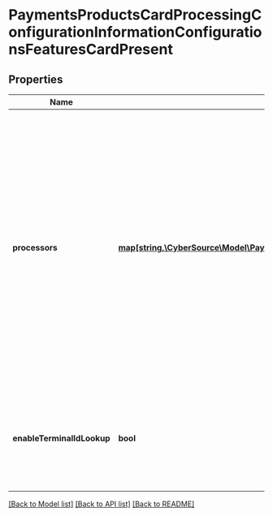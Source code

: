 # PaymentsProductsCardProcessingConfigurationInformationConfigurationsFeaturesCardPresent

## Properties
Name | Type | Description | Notes
------------ | ------------- | ------------- | -------------
**processors** | [**map[string,\CyberSource\Model\PaymentsProductsCardProcessingConfigurationInformationConfigurationsFeaturesCardPresentProcessors]**](PaymentsProductsCardProcessingConfigurationInformationConfigurationsFeaturesCardPresentProcessors.md) | e.g. * amexdirect * barclays2 * CUP * EFTPOS * fdiglobal * gpx * smartfdc * tsys * vero * VPC  For VPC, CUP and EFTPOS processors, replace the processor name from VPC or CUP or EFTPOS to the actual processor name in the sample request. e.g. replace VPC with &amp;lt;your vpc processor&amp;gt; | [optional] 
**enableTerminalIdLookup** | **bool** | Used for Card Present and Virtual Terminal Transactions for Terminal ID lookup. Applicable for GPX (gpx) processor. | [optional] 

[[Back to Model list]](../README.md#documentation-for-models) [[Back to API list]](../README.md#documentation-for-api-endpoints) [[Back to README]](../README.md)


